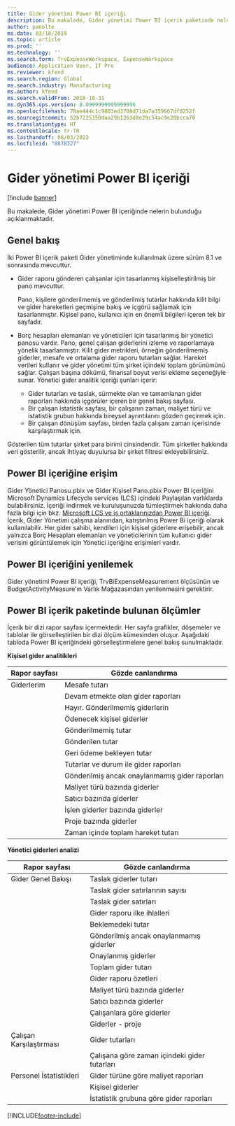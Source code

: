 ```yaml
---
title: Gider yönetimi Power BI içeriği
description: Bu makalede, Gider yönetimi Power BI içerik paketinde nelerin bulunduğu açıklanmaktadır.
author: panolte
ms.date: 03/18/2019
ms.topic: article
ms.prod: ''
ms.technology: ''
ms.search.form: TrvExpenseWorkspace, ExpenseWorkspace
audience: Application User, IT Pro
ms.reviewer: kfend
ms.search.region: Global
ms.search.industry: Manufacturing
ms.author: kfend
ms.search.validFrom: 2018-10-31
ms.dyn365.ops.version: 8.0999999999999996
ms.openlocfilehash: 78ae444c1c9803ed3708d71da7a359667df0252f
ms.sourcegitcommit: 52b7225350daa29b1263d8e29c54ac9e20bcca70
ms.translationtype: HT
ms.contentlocale: tr-TR
ms.lasthandoff: 06/03/2022
ms.locfileid: "8878327"
---
```

# <a name="expense-management-power-bi-content"></a>Gider yönetimi Power BI içeriği

[!include [banner](../includes/banner.md)]

Bu makalede, Gider yönetimi Power BI içeriğinde nelerin bulunduğu açıklanmaktadır. 

## <a name="overview"></a>Genel bakış
İki Power BI içerik paketi Gider yönetiminde kullanılmak üzere sürüm 8.1 ve sonrasında mevcuttur. 
- Gider raporu gönderen çalışanlar için tasarlanmış kişiselleştirilmiş bir pano mevcuttur. 

  Pano, kişilere gönderilmemiş ve gönderilmiş tutarlar hakkında kilit bilgi ve gider hareketleri geçmişine bakış ve içgörü sağlamak için tasarlanmıştır. Kişisel pano, kullanıcı için en önemli bilgileri içeren tek bir sayfadır.

- Borç hesapları elemanları ve yöneticileri için tasarlanmış bir yönetici panosu vardır. Pano, genel çalışan giderlerini izleme ve raporlamaya yönelik tasarlanmıştır. Kilit gider metrikleri, örneğin gönderilmemiş giderler, mesafe ve ortalama gider raporu tutarları sağlar. Hareket verileri kullanır ve gider yönetimi tüm şirket içindeki toplam görünümünü sağlar. Çalışan başına dökümü, finansal boyut verisi ekleme seçeneğiyle sunar. Yönetici gider analitik içeriği şunları içerir: 
  - Gider tutarları ve taslak, sürmekte olan ve tamamlanan gider raporları hakkında içgörüler içeren bir genel bakış sayfası. 
  - Bir çalışan istatistik sayfası, bir çalışanın zaman, maliyet türü ve istatistik grubun hakkında bireysel ayrıntılarını gözden geçirmek için. 
  - Bir çalışan dönüşüm sayfası, birden fazla çalışanı zaman içerisinde karşılaştırmak için. 

Gösterilen tüm tutarlar şirket para birimi cinsindendir. Tüm şirketler hakkında veri gösterilir, ancak ihtiyaç duyulursa bir şirket filtresi ekleyebilirsiniz. 

## <a name="accessing-the-power-bi-content"></a>Power BI içeriğine erişim
Gider Yönetici Panosu.pbix ve Gider Kişisel Pano.pbix Power BI içeriğini Microsoft Dynamics Lifecycle services (LCS) içindeki Paylaşılan varlıklarda bulabilirsiniz. İçeriği indirmek ve kuruluşunuzda tümleştirmek hakkında daha fazla bilgi için bkz. [Microsoft LCS ve iş ortaklarınızdan Power BI içeriği](/archive/blogs/dynamicsaxbi/power-bi-content-from-microsoft-and-your-partners).
İçerik, Gider Yönetimi çalışma alanından, katıştırılmış Power Bi içeriği olarak kullanılabilir. Her gider sahibi, kendileri için kişisel giderlere erişebilir, ancak yalnızca Borç Hesapları elemanları ve yöneticilerinin tüm kullanıcı gider verisini görüntülemek için Yönetici içeriğine erişimleri vardır.

## <a name="refreshing-the-power-bi-content"></a>Power BI içeriğini yenilemek
Gider yönetimi Power BI içeriği, TrvBiExpenseMeasurement ölçüsünün ve BudgetActivityMeasure'ın Varlık Mağazasından yenilenmesini gerektirir. 

## <a name="metrics-that-are-included-in-the-power-bi-content"></a>Power BI içerik paketinde bulunan ölçümler
İçerik bir dizi rapor sayfası içermektedir. Her sayfa grafikler, döşemeler ve tablolar ile görselleştirilen bir dizi ölçüm kümesinden oluşur. Aşağıdaki tabloda Power BI içeriğindeki görselleştirmelere genel bakış sunulmaktadır.

**Kişisel gider analitikleri**

| Rapor sayfası | Gözde canlandırma                             |
|-------------|-------------------------------------------|
| Giderlerim | Mesafe tutarı                         |
|             | Devam etmekte olan gider raporları                |
|             | Hayır. Gönderilmemiş giderlerin               |
|             | Ödenecek kişisel giderler              |
|             | Gönderilmemiş tutar                        |
|             | Gönderilen tutar                          |
|             | Geri ödeme bekleyen tutar             |
|             | Tutarlar ve durum ile gider raporları   |
|             | Gönderilmiş ancak onaylanmamış gider raporları  |
|             | Maliyet türü bazında giderler                     |
|             | Satıcı bazında giderler                      |
|             | İşlen giderler bazında giderler            |
|             | Proje bazında giderler                       |
|             | Zaman içinde toplam hareket tutarı        |

**Yönetici giderleri analizi**

| Rapor sayfası         | Gözde canlandırma                           |           
|---------------------|-----------------------------------------|
| Gider Genel Bakışı    | Taslak giderler tutarı                   |
|                     | Taslak gider satırlarının sayısı           |
|                     | Taslak gider satırları                     |
|                     | Gider raporu ilke ihlalleri        |
|                     | Beklemedeki tutar                      |
|                     | Gönderilmiş ancak onaylanmamış giderler       |
|                     | Onaylanmış giderler                       |
|                     | Toplam gider tutarı                    |
|                     | Gider raporu özetleri                |
|                     | Maliyet türü bazında giderler                   |
|                     | Satıcı bazında giderler                    |
|                     | Çalışanlara göre giderler                   |
|                     | Giderler - proje                     |
| Çalışan Karşılaştırması | Gider tutarları                         |
|                     | Çalışana göre zaman içindeki gider tutarları   |
| Personel İstatistikleri | Gider türüne göre maliyet raporları            |
|                     | Kişisel giderler                       |
|                     | İstatistik grubuna göre gider raporları     |


[!INCLUDE[footer-include](../../../includes/footer-banner.md)]